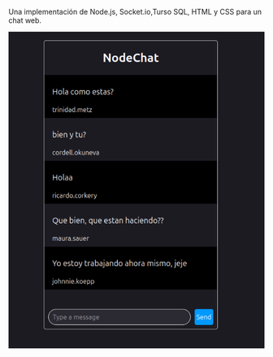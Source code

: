 Una implementación de Node.js, Socket.io,Turso SQL, HTML y CSS para un chat web.

![alt text](image.png)